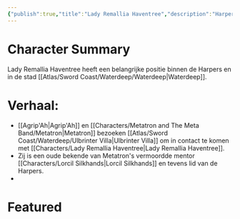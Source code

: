```yaml
---
{"publish":true,"title":"Lady Remallia Haventree","description":"Harper leadership","created":"2025-07-16T20:14:00.888+02:00","modified":"2025-07-16T20:41:12.193+02:00","cssclasses":""}
---
```


# Character Summary
Lady Remallia Haventree heeft een belangrijke positie binnen de Harpers en in de stad [[Atlas/Sword Coast/Waterdeep/Waterdeep\|Waterdeep]]. 

# Verhaal:
- [[Agrip'Ah\|Agrip'Ah]] en [[Characters/Metatron and The Meta Band/Metatron\|Metatron]] bezoeken [[Atlas/Sword Coast/Waterdeep/Ulbrinter Villa\|Ulbrinter Villa]] om in contact te komen met [[Characters/Lady Remallia Haventree\|Lady Remallia Haventree]].
- Zij is een oude bekende van Metatron's vermoordde mentor [[Characters/Lorcil Silkhands\|Lorcil Silkhands]]  en tevens lid van de Harpers. 
- 
# Featured

